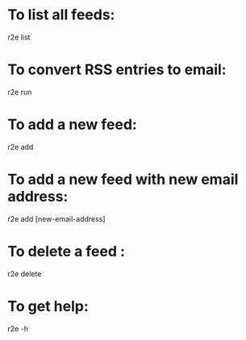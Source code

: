 # To list all feeds:
r2e list

# To convert RSS entries to email:
r2e run

# To add a new feed:
r2e add <feed-address>

# To add a new feed with new email address:
r2e add <feed-address> [new-email-address]

# To delete a feed :
r2e delete <number-of-feed-in-list>

# To get help:
r2e -h

